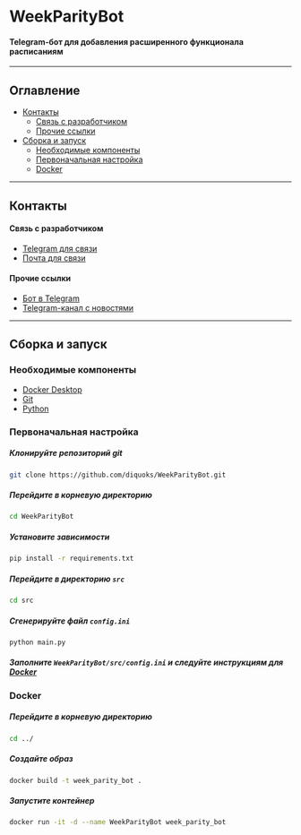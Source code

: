 ﻿# WeekParityBot

#### Telegram-бот для добавления расширенного функционала расписаниям

---

## Оглавление

- [Контакты](#контакты)
    - [Связь с разработчиком](#связь-с-разработчиком)
    - [Прочие ссылки](#прочие-ссылки)
- [Сборка и запуск](#сборка-и-запуск)
    - [Необходимые компоненты](#необходимые-компоненты)
    - [Первоначальная настройка](#первоначальная-настройка)
    - [Docker](#docker)

---

## Контакты

#### Связь с разработчиком

- [Telegram для связи](https://t.me/diquoks)
- [Почта для связи](mailto:diquoks@yandex.ru)

#### Прочие ссылки

- [Бот в Telegram](https://t.me/week_parity_bot)
- [Telegram-канал с новостями](https://t.me/diquoks_channel)

---

## Сборка и запуск

### Необходимые компоненты

- [Docker Desktop](https://docs.docker.com/desktop)
- [Git](https://git-scm.com/downloads)
- [Python](https://www.python.org/downloads)

### Первоначальная настройка

##### Клонируйте репозиторий git

```bash
git clone https://github.com/diquoks/WeekParityBot.git
```

##### Перейдите в корневую директорию

```bash
cd WeekParityBot
```

##### Установите зависимости

```bash
pip install -r requirements.txt
```

##### Перейдите в директорию `src`

```bash
cd src
```

##### Сгенерируйте файл `config.ini`

```bash
python main.py
```

##### Заполните `WeekParityBot/src/config.ini` и следуйте инструкциям для [Docker](#docker)

### Docker

##### Перейдите в корневую директорию

```bash
cd ../
```

##### Создайте образ

```bash
docker build -t week_parity_bot .
```

##### Запустите контейнер

```bash
docker run -it -d --name WeekParityBot week_parity_bot
```

